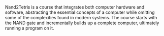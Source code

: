 Nand2Tetris is a course that integrates both computer hardware and software, abstracting the essential concepts of a computer while omitting some of the complexities found in modern systems. The course starts with the NAND gate and incrementally builds up a complete computer, ultimately running a program on it.
